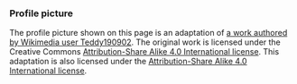 ### Profile picture

The profile picture shown on this page is an adaptation of [a work authored by Wikimedia user Teddy190902](https://commons.wikimedia.org/wiki/File:Annular_solar_eclipse_in_Hsinchu_City,_Taiwan_in_05212012.jpg). The original work is licensed under the Creative Commons [Attribution-Share Alike 4.0 International license](https://creativecommons.org/licenses/by-sa/4.0/deed.en). This adaptation is also licensed under the [Attribution-Share Alike 4.0 International license](https://creativecommons.org/licenses/by-sa/4.0/deed.en).
